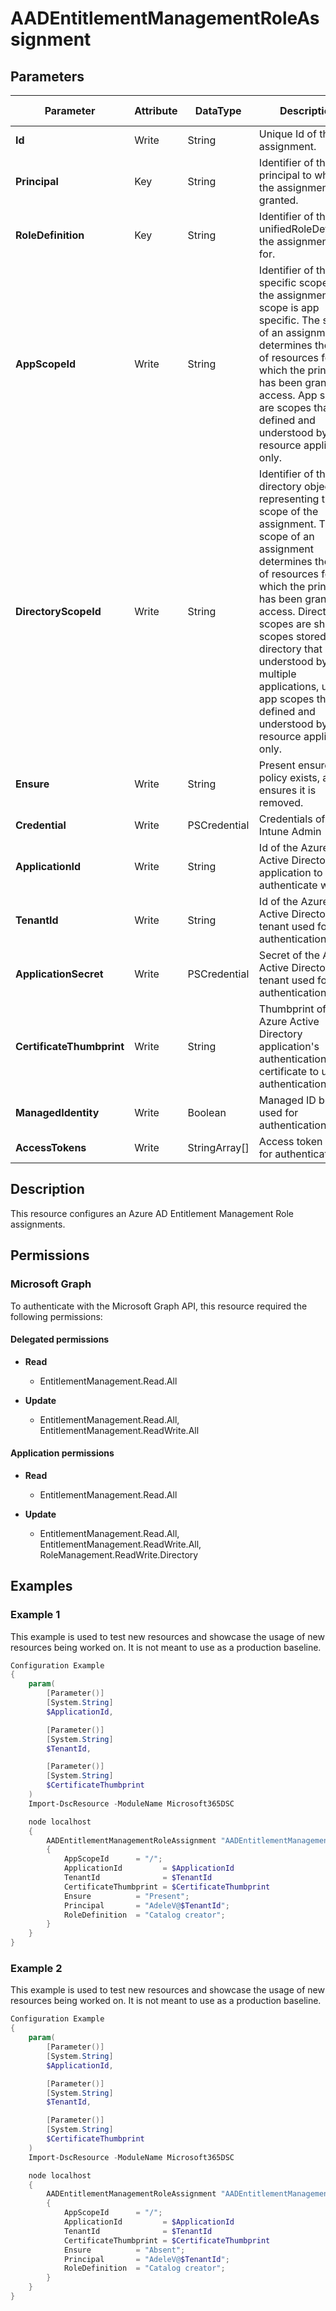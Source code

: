 ﻿# AADEntitlementManagementRoleAssignment

## Parameters

| Parameter | Attribute | DataType | Description | Allowed Values |
| --- | --- | --- | --- | --- |
| **Id** | Write | String | Unique Id of the role assignment. | |
| **Principal** | Key | String | Identifier of the principal to which the assignment is granted. | |
| **RoleDefinition** | Key | String | Identifier of the unifiedRoleDefinition the assignment is for. | |
| **AppScopeId** | Write | String | Identifier of the app specific scope when the assignment scope is app specific. The scope of an assignment determines the set of resources for which the principal has been granted access. App scopes are scopes that are defined and understood by a resource application only. | |
| **DirectoryScopeId** | Write | String | Identifier of the directory object representing the scope of the assignment. The scope of an assignment determines the set of resources for which the principal has been granted access. Directory scopes are shared scopes stored in the directory that are understood by multiple applications, unlike app scopes that are defined and understood by a resource application only. | |
| **Ensure** | Write | String | Present ensures the policy exists, absent ensures it is removed. | `Present`, `Absent` |
| **Credential** | Write | PSCredential | Credentials of the Intune Admin | |
| **ApplicationId** | Write | String | Id of the Azure Active Directory application to authenticate with. | |
| **TenantId** | Write | String | Id of the Azure Active Directory tenant used for authentication. | |
| **ApplicationSecret** | Write | PSCredential | Secret of the Azure Active Directory tenant used for authentication. | |
| **CertificateThumbprint** | Write | String | Thumbprint of the Azure Active Directory application's authentication certificate to use for authentication. | |
| **ManagedIdentity** | Write | Boolean | Managed ID being used for authentication. | |
| **AccessTokens** | Write | StringArray[] | Access token used for authentication. | |


## Description

This resource configures an Azure AD Entitlement Management Role assignments.

## Permissions

### Microsoft Graph

To authenticate with the Microsoft Graph API, this resource required the following permissions:

#### Delegated permissions

- **Read**

    - EntitlementManagement.Read.All

- **Update**

    - EntitlementManagement.Read.All, EntitlementManagement.ReadWrite.All

#### Application permissions

- **Read**

    - EntitlementManagement.Read.All

- **Update**

    - EntitlementManagement.Read.All, EntitlementManagement.ReadWrite.All, RoleManagement.ReadWrite.Directory

## Examples

### Example 1

This example is used to test new resources and showcase the usage of new resources being worked on.
It is not meant to use as a production baseline.

```powershell
Configuration Example
{
    param(
        [Parameter()]
        [System.String]
        $ApplicationId,

        [Parameter()]
        [System.String]
        $TenantId,

        [Parameter()]
        [System.String]
        $CertificateThumbprint
    )
    Import-DscResource -ModuleName Microsoft365DSC

    node localhost
    {
        AADEntitlementManagementRoleAssignment "AADEntitlementManagementRoleAssignment-Create"
        {
            AppScopeId      = "/";
            ApplicationId         = $ApplicationId
            TenantId              = $TenantId
            CertificateThumbprint = $CertificateThumbprint
            Ensure          = "Present";
            Principal       = "AdeleV@$TenantId";
            RoleDefinition  = "Catalog creator";
        }
    }
}
```

### Example 2

This example is used to test new resources and showcase the usage of new resources being worked on.
It is not meant to use as a production baseline.

```powershell
Configuration Example
{
    param(
        [Parameter()]
        [System.String]
        $ApplicationId,

        [Parameter()]
        [System.String]
        $TenantId,

        [Parameter()]
        [System.String]
        $CertificateThumbprint
    )
    Import-DscResource -ModuleName Microsoft365DSC

    node localhost
    {
        AADEntitlementManagementRoleAssignment "AADEntitlementManagementRoleAssignment-Remove"
        {
            AppScopeId      = "/";
            ApplicationId         = $ApplicationId
            TenantId              = $TenantId
            CertificateThumbprint = $CertificateThumbprint
            Ensure          = "Absent";
            Principal       = "AdeleV@$TenantId";
            RoleDefinition  = "Catalog creator";
        }
    }
}
```

